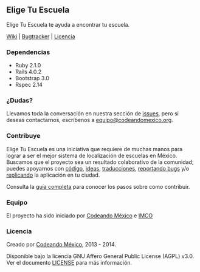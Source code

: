 ## Elige Tu Escuela

Elige Tu Escuela te ayuda a encontrar tu escuela.

[Wiki](https://github.com/CodeandoMexico/EligeTuEscuela/wiki) |
[Bugtracker](https://github.com/CodeandoMexico/EligeTuEscuela/issues) |
[Licencia](/LICENSE)

### Dependencias
- Ruby 2.1.0
- Rails 4.0.2
- Bootstrap 3.0
- Rspec 2.14

### ¿Dudas?

Llevamos toda la conversación en nuestra sección de [issues](https://github.com/CodeandoMexico/EligeTuEscuela/issues), pero si deseas contactarnos, escríbenos a <equipo@codeandomexico.org>.

### Contribuye

Elige Tu Escuela es una iniciativa que requiere de muchas manos para lograr a ser el mejor
sistema de localización de escuelas en México.
Buscamos que el proyecto sea un resultado colaborativo de la comunidad; puedes apoyarnos con [código](https://github.com/CodeandoMexico/EligeTuEscuela/pulls), [ideas](https://github.com/CodeandoMexico/EligeTuEscuela/issues), [traducciones](https://github.com/CodeandoMexico/EligeTuEscuela/tree/master/config/locales),
[reportando bugs](https://github.com/CodeandoMexico/EligeTuEscuela/issues) y/o [replicando](https://github.com/CodeandoMexico/EligeTuEscuela) la aplicación en tu ciudad.

Consulta la [guía completa](https://github.com/CodeandoMexico/EligeTuEscuela/blob/master/CONTRIBUTING.md) para conocer los pasos sobre como contribuir.

### Equipo

El proyecto ha sido iniciado por [Codeando México](https://github.com/CodeandoMexico?tab=members)
e [IMCO](http://imco.org.mx/home/)

### Licencia

Creado por [Codeando México](https://github.com/CodeandoMexico?tab=members), 2013 - 2014.

Disponible bajo la licencia GNU Affero General Public License (AGPL) v3.0. Ver el documento [LICENSE](/LICENSE) para más información.

